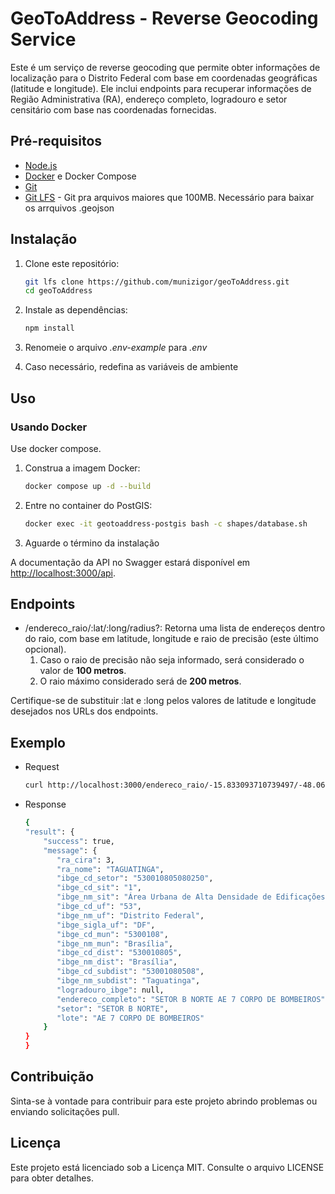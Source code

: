 # GeoToAddress - Reverse Geocoding Service

Este é um serviço de reverse geocoding que permite obter informações de localização para o Distrito Federal com base em coordenadas geográficas (latitude e longitude). Ele inclui endpoints para recuperar informações de Região Administrativa (RA), endereço completo, logradouro e setor censitário com base nas coordenadas fornecidas.

## Pré-requisitos

- [Node.js](https://nodejs.org/)
- [Docker](https://www.docker.com/) e Docker Compose
- [Git](https://git-scm.com/)
- [Git LFS](https://git-lfs.com/) - Git pra arquivos maiores que 100MB. Necessário para baixar os arrquivos .geojson

## Instalação

1. Clone este repositório:

   ```bash
   git lfs clone https://github.com/munizigor/geoToAddress.git
   cd geoToAddress

2. Instale as dependências:

    ```bash
    npm install

3. Renomeie o arquivo *.env-example* para *.env*
4. Caso necessário, redefina as variáveis de ambiente

## Uso

### Usando Docker

Use docker compose.

1. Construa a imagem Docker:

    ```bash
    docker compose up -d --build

2. Entre no container do PostGIS:

    ```bash
    docker exec -it geotoaddress-postgis bash -c shapes/database.sh

3. Aguarde o término da instalação

A documentação da API no Swagger estará disponível em <http://localhost:3000/api>.

## Endpoints

- /endereco_raio/:lat/:long/radius?: Retorna uma lista de endereços dentro do raio, com base em latitude, longitude e raio de precisão (este último opcional).
    1. Caso o raio de precisão não seja informado, será considerado o valor de **100 metros**.
    2. O raio máximo considerado será de **200 metros**.

Certifique-se de substituir :lat e :long pelos valores de latitude e longitude desejados nos URLs dos endpoints.

## Exemplo

- Request

    ```bash
    curl http://localhost:3000/endereco_raio/-15.833093710739497/-48.060005754915714/10

- Response

    ```bash
    {
    "result": {
        "success": true,
        "message": {
           "ra_cira": 3,
           "ra_nome": "TAGUATINGA",
           "ibge_cd_setor": "530010805080250",
           "ibge_cd_sit": "1",
           "ibge_nm_sit": "Área Urbana de Alta Densidade de Edificações",
           "ibge_cd_uf": "53",
           "ibge_nm_uf": "Distrito Federal",
           "ibge_sigla_uf": "DF",
           "ibge_cd_mun": "5300108",
           "ibge_nm_mun": "Brasília",
           "ibge_cd_dist": "530010805",
           "ibge_nm_dist": "Brasília",
           "ibge_cd_subdist": "53001080508",
           "ibge_nm_subdist": "Taguatinga",
           "logradouro_ibge": null,
           "endereco_completo": "SETOR B NORTE AE 7 CORPO DE BOMBEIROS",
           "setor": "SETOR B NORTE",
           "lote": "AE 7 CORPO DE BOMBEIROS"
        }
    }
    }

## Contribuição

Sinta-se à vontade para contribuir para este projeto abrindo problemas ou enviando solicitações pull.

## Licença

Este projeto está licenciado sob a Licença MIT. Consulte o arquivo LICENSE para obter detalhes.
